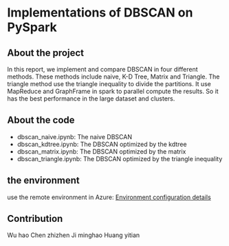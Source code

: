 # Implementations of DBSCAN on PySpark
## About the project
In this report, we implement and compare DBSCAN in four different methods. These methods include naive, K-D Tree, Matrix and Triangle. The triangle method use the triangle inequality to divide the partitions. It use MapReduce and GraphFrame in spark to parallel compute the results. So it has the best performance in the large dataset and clusters. 

## About the code
- dbscan_naive.ipynb: The naive DBSCAN
- dbscan_kdtree.ipynb: The DBSCAN optimized by the kdtree
- dbscan_matrix.ipynb: The DBSCAN optimized by the matrix
- dbscan_triangle.ipynb: The DBSCAN optimized by the triangle inequality

## the environment
use the remote environment in Azure: [Environment configuration details](https://github.com/wuhao050698/use-pyspark-in-the-remote-serve)

## Contribution
Wu hao
Chen zhizhen
Ji minghao
Huang yitian
